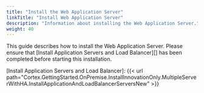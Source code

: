 ```yaml
---
title: "Install the Web Application Server"
linkTitle: "Install Web Application Server"
description: "Information about installing the Web Application Server."
weight: 40
---
```


This guide describes how to install the Web Application Server. Please ensure that [Install Application Servers and Load Balancer][] has been completed before starting this installation.

[Install Application Servers and Load Balancer]: {{< url path="Cortex.GettingStarted.OnPremise.InstallInnovationOnly.MultipleServerWithHA.InstallApplicationAndLoadBalancerServersNew" >}}
